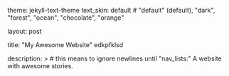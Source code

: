 theme: jekyll-text-theme
text_skin: default # "default" (default), "dark", "forest", "ocean", "chocolate", "orange"

layout: post

title: "My Awesome Website"
edkpfklsd

description: > # this means to ignore newlines until "nav_lists:"
  A website with awesome stories.
